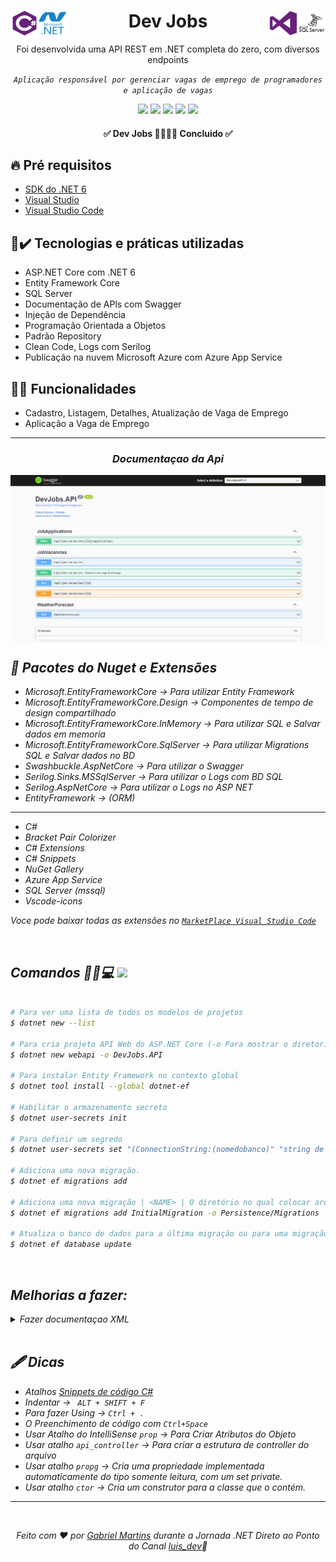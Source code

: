 <h1 align="center"><img align="left" height="40" width="45" src="https://github.com/devicons/devicon/blob/master/icons/csharp/csharp-plain.svg"><img align="left" src="https://github.com/devicons/devicon/blob/master/icons/dot-net/dot-net-plain-wordmark.svg" height="40" width="45" >Dev Jobs<img align="right" height="40" width="45" src="https://github.com/devicons/devicon/blob/master/icons/microsoftsqlserver/microsoftsqlserver-plain-wordmark.svg"><img align="right" height="40" width="45"src="https://github.com/devicons/devicon/blob/master/icons/visualstudio/visualstudio-plain.svg" ></h1>

 <div align="center">

 
Foi desenvolvida uma API REST em .NET completa do zero,
com diversos endpoints

</div>


 <div align="center">

   <cite align="center">`Aplicação responsável por gerenciar vagas de
emprego de programadores e aplicação de vagas`</cite>

</div>



  <p align="center">

  <img src="https://img.shields.io/badge/C%23-239120?style=for-the-badge&logo=c-sharp&logoColor=white"/>
 
  <img src="https://img.shields.io/badge/Visual_Studio_Code-0078D4?style=for-the-badge&logo=visual%20studio%20code&logoColor=white"/>

  <img src="https://img.shields.io/badge/Swagger-85EA2D?style=for-the-badge&logo=Swagger&logoColor=white"/>
 
  <img src="https://img.shields.io/badge/Microsoft%20SQL%20Server-CC2927?style=for-the-badge&logo=microsoft%20sql%20server&logoColor=white"/>

  <img src="https://img.shields.io/badge/.NET-512BD4?style=for-the-badge&logo=dotnet&logoColor=white"/>


  </p>


<h4 align="center"> 
   ✅ Dev Jobs 🔎👨‍💻🌆 Concluido ✅ 
   
 </h4>


## 🔥 **Pré requisitos**

- [SDK do .NET 6](https://dotnet.microsoft.com/download)
- [Visual Studio](https://visualstudio.microsoft.com/pt-br/downloads/)
- [Visual Studio Code](https://code.visualstudio.com/)


## 🚀✔️ Tecnologias e práticas utilizadas
- ASP.NET Core com .NET 6
- Entity Framework Core
- SQL Server
- Documentação de APls com Swagger
- Injeção de Dependência
- Programação Orientada a Objetos
- Padrão Repository
- Clean Code, Logs com Serilog
- Publicação na nuvem Microsoft Azure com Azure App Service

## 🔨🔮 Funcionalidades

- Cadastro, Listagem, Detalhes, Atualização de Vaga de Emprego
- Aplicação a Vaga de Emprego

<hr>

 <div align="center">

   <h3 align="center"><i>Documentaçao da Api</em></h3>
   
   
  <!-- <cite align="center">`http://localhost:3000`</cite> -->
  
   <img align="center" src="./DocumentacaoDevJobs.png">
</div>

## 📝 Pacotes do Nuget e Extensões

<i>

* Microsoft.EntityFrameworkCore -> Para utilizar Entity Framework
* Microsoft.EntityFrameworkCore.Design -> Componentes de tempo de design compartilhado
* Microsoft.EntityFrameworkCore.InMemory -> Para utilizar SQL e Salvar dados em memoria
* Microsoft.EntityFrameworkCore.SqlServer -> Para utilizar Migrations SQL e Salvar dados no BD
* Swashbuckle.AspNetCore -> Para utilizar o Swagger
* Serilog.Sinks.MSSqlServer -> Para utilizar o Logs com BD SQL
* Serilog.AspNetCore -> Para utilizar o Logs no ASP NET
* EntityFramework -> (ORM)
 
 <hr>
 

* C#
* Bracket Pair Colorizer
* C# Extensions
* C# Snippets
* NuGet Gallery
* Azure App Service
* SQL Server (mssql)
* Vscode-icons

Voce pode baixar todas as extensões no [`MarketPlace Visual Studio Code`](https://marketplace.visualstudio.com/vscode)
 
</i>

<br>
 
## Comandos 👨‍💻💻  <img src="https://img.shields.io/badge/GIT-E44C30?style=for-the-badge&logo=git&logoColor=white"/>
```bash

# Para ver uma lista de todos os modelos de projetos
$ dotnet new --list

# Para cria projeto API Web do ASP.NET Core (-o Para mostrar o diretorio de criação)
$ dotnet new webapi -o DevJobs.API

# Para instalar Entity Framework no contexto global
$ dotnet tool install --global dotnet-ef

# Habilitar o armazenamento secreto
$ dotnet user-secrets init

# Para definir um segredo
$ dotnet user-secrets set "(ConnectionString:(nomedobanco)" "string de conexao do sql server"

# Adiciona uma nova migração.
$ dotnet ef migrations add 

# Adiciona uma nova migração | <NAME> | O diretório no qual colocar arquivos
$ dotnet ef migrations add InitialMigration -o Persistence/Migrations

# Atualiza o banco de dados para a última migração ou para uma migração especificada
$ dotnet ef database update
```

 <br>

## Melhorias a fazer:

<details>
  <summary>Fazer documentaçao XML </summary>
 
- [ ] PUT

- [ ] GET

- [ ] GETALL

</details>

<br>

## 🖋️ Dicas

* Atalhos [Snippets de código C#](https://docs.microsoft.com/pt-br/visualstudio/ide/visual-csharp-code-snippets?view=vs-2022)
* Indentar -> ```  ALT + SHIFT + F ```
* Para fazer Using ->  ``` Ctrl + .  ``` 
* O Preenchimento de código com `Ctrl+Space`
* Usar Atalho do IntelliSense  `prop`  -> Para Criar Atributos do Objeto
* Usar atalho `api_controller` -> Para criar a estrutura de controller do arquivo
* Usar atalho `propg` -> Cria uma propriedade implementada automaticamente do tipo somente leitura, com um set private.
* Usar atalho `ctor` -> Cria um construtor para a classe que o contém.


<hr>
<br>

<div align="center">

Feito com ❤️ por [Gabriel Martins](https://www.linkedin.com/in/gabriel-martins-0479811b0/) durante a Jornada .NET Direto ao Ponto do Canal [luis_dev](https://www.youtube.com/channel/UCjfymesWHr0Z-3hryRsc-Fw)👋
 
 </div>

